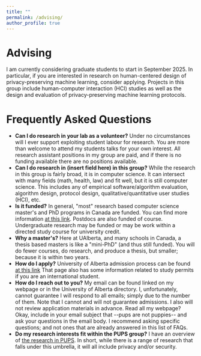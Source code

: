 ```yaml
---
title: ""
permalink: /advising/
author_profile: true
---
```


<h1> Advising</h1>
I am currently considering graduate students to start in September 2025. In particular, if you are interested in research on human-centered design of privacy-preserving machine learning, consider applying. Projects in this group include human-computer interaction (HCI) studies as well as the design and evaluation of privacy-preserving machine learning protocols. 

<h1>Frequently Asked Questions</h1>
<ul>
  <li><b>Can I do research in your lab as a volunteer?</b> Under no circumstances will I ever support exploiting student labour for research. You are more than welcome to attend my students talks for your own interest. All research assistant positions in my group are paid, and if there is no funding available there are no positions available. </li> 
  <li><b>Can I do research in (insert field here) in this group?</b> While the research in this group is fairly broad, it is in computer science. It can intersect with many fields (math, health, law) and fit well, but it is still computer science. This includes any of empirical software/algorithm evaluation, algorithm design, protocol design, qualitative/quantitative user studies (HCI), etc. </li>
   <li><b>Is it funded?</b> In general, "most" research based computer science master's and PhD programs in Canada are funded. You can find more information <a href="https://www.ualberta.ca/computing-science/undergraduate-studies/financial-support-and-awards.html">at this link</a>. Postdocs are also funded of course. Undergraduate research may be funded or may be work within a directed study course for university credit. </li>
  
  <li><b>Why a master's?</b> Here at UAlberta, and many schools in Canada, a thesis based masters is like a "mini-PhD" (and thus still funded). You will do fewer courses, do research, and produce a thesis, but smaller; because it is within two years.</li>
   <li><b>How do I apply?</b> University of Alberta admission process can be found <a href="https://www.ualberta.ca/computing-science/graduate-studies/programs-and-admissions/index.html">at this link</a> That page also has some information related to study permits if you are an international student.</li>
   <li><b>How do I reach out to you?</b> My email can be found linked on my webpage or in the University of Alberta directory. I, unfortunately, cannot guarantee I will respond to all emails; simply due to the number of them. Note that I cannot and will not guarantee admissions. I also will not review application materials in advance. Read all my webpage? Okay, include in your email subject that --pups are not puppies-- and ask your questions in the email body. I recommend asking specific questions; and not ones that are already answered in this list of FAQs.</li>
  <li><b>Do my research interests fit within the PUPS group?</b> I have an overview of <a href="https://bkacsmar.github.io/pups/">the research in PUPS</a>. In short, while there is a range of research that falls under this umbrella, it will all include privacy and/or security.</li>
</ul>
